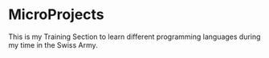 # MicroProjects
This is my Training Section to learn different programming languages during my time in the Swiss Army.
